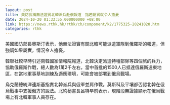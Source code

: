 ```yaml
---
layout: post
title: 美防長稱無法證實北韓派兵赴俄報道　指若屬實就令人擔憂
date: 2024-10-20 01:33:55.000000000 +08:00
link: https://news.rthk.hk/rthk/ch/component/k2/1775325-20241020.htm
categories: rthk
---
```


美國國防部長奧斯汀表示，他無法證實有關北韓可能派遣軍隊到俄羅斯的報道，但強調如果屬實，情況令人擔憂。

韓聯社較早時引述南韓國家情報院報道，北韓決定派遣特種部隊等四個旅的兵力，協助俄羅斯作戰，總人數為1萬2千左右，當中首批的1500人已抵達俄羅斯遠東地區，在當地軍事基地訓練及適應環境，可能會被部署到俄烏戰場。

烏克蘭總統澤連斯基指責北韓派兵與俄軍並肩作戰。莫斯科及平壤都否認北韓在俄烏戰事中支援俄方的說法。北約秘書長呂特早前表示，現階段無證據顯示在俄烏戰場上有北韓軍事人員存在。
